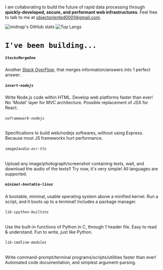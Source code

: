 I am collaborating to build the future of rapid data processing through **quickly-developed, secure, and performant web infrastructures**.
Feel free to talk to me at [objectoriented0001@gmail.com](mailto:objectoriented0001@gmail.com).


![midnqp's GitHub stats](https://github-readme-stats.vercel.app/api?username=midnqp&theme=default&show_icons=true&include_all_commits=true&count_private=true)
![Top Langs](https://github-readme-stats.vercel.app/api/top-langs/?username=midnqp&layout=compact&langs_count=10)


# `I've been building...`
##### `StacksMergeOne`
Another _[Stack OverFlow](https://stackoverflow.com)_, that merges information/answers into 1 perfect answer.
##### `insert-nodejs`
Write Node.js code within HTML. Develop web platforms faster than ever! No 'Model' layer for MVC architecture. Possible replacement of JSX for React.
###### `noframework-nodejs`
Specifications to build web/nodejs softwares, without using Express. Because most JS frameworks hurt performance.
###### `image2audio-ocr-tts`
Upload any image/photograph/screenshot containing texts, wait, and download the audio of the texts!! Try now, it's very simple! All languages are supported.


##### `minimal-bootable-linux`
A bootable, minimal, usable operating system above a minified kernel. Run a script, and it boots up to a terminal! Includes a package manager.
###### `lib-cpython-builtins`
Use the built-in functions of Python in C, through 1 header file. Easy to read & understand. Fun to write, just like Python.
###### `lib-cmdline-modules`
Write command-prompt/terminal programs/scripts/utilities faster than ever! Automated code documentation, and simplest argument-parsing.
